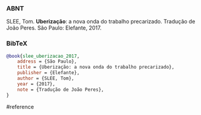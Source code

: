 ### ABNT
SLEE, Tom. **Uberização**: a nova onda do trabalho precarizado. Tradução de João Peres. São Paulo: Elefante, 2017.

### BibTeX
```bibtex
@book{slee_uberizacao_2017,
	address = {São Paulo},
	title = {Uberização: a nova onda do trabalho precarizado},
	publisher = {Elefante},
	author = {SLEE, Tom},
	year = {2017},
	note = {Tradução de João Peres},
}
```

#reference